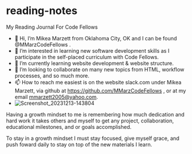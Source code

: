 # reading-notes
My Reading Journal For Code Fellows
- 👋 Hi, I’m Mikea Marzett from Oklahoma City, OK and I can be found @MMarzCodeFellows .
- 👀 I’m interested in learning new software development skills as I participate in the self-placed
 curriculum with Code Fellows.
- 🌱 I’m currently learning website development & website structure. 
- 💞️ I’m looking to collaborate on many new topics from HTML, workflow processes, and so much more.
- 📫 How to reach me easiest is on the website slack.com under Mikea Marzett, via github at https://github.com/MMarzCodeFellows , or at my email mmarzett2005@yahoo.com.
- ![Screenshot_20231213-143804](https://github.com/MMarzCodeFellows/MMarzCodeFellows/assets/155282209/2bc90db6-c5bf-4fcc-9e97-b96186fc7ea0)

Having a growth mindset to me is remembering how much dedication and hard work it takes others and myself to get any project, 
collaboration, educational milestones, and or goals accomplished. 

To stay in a growth mindset I must stay focused, give myself grace, and push foward daily to stay on top of the new materials
I learn.
